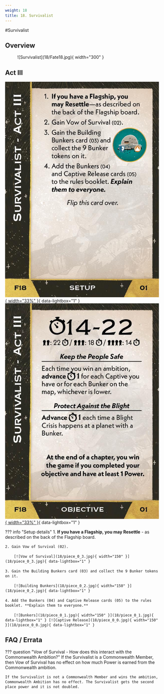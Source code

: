 ```yaml
---
weight: 18
title: 18. Survivalist
---
```

#Survivalist
## Overview
<figure markdown="span">
![Survivalist](18/Fate18.jpg){ width="300" }
</figure>

## Act III

[![Setup](18/piece_1_0.jpg){ width="33%" }](18/piece_1_0.jpg){ data-lightbox="1" }[![Objective](18/back_1_0.jpg){ width="33%" }](18/back_1_0.jpg){ data-lightbox="1" }

??? info "Setup details"
    1. **If you have a Flagship, you may Resettle** - as described on the back of the Flagship board.
    
    2. Gain Vow of Survival (02).
    
        [![Vow of Survival](18/piece_0_3.jpg){ width="150" }](18/piece_0_3.jpg){ data-lightbox="1" }
    
    3. Gain the Building Bunkers card (03) and collect the 9 Bunker tokens on it.
    
        [![Building Bunkers](18/piece_0_2.jpg){ width="150" }](18/piece_0_2.jpg){ data-lightbox="1" }
    
    4. Add the Bunkers (04) and Captive Release cards (05) to the rules booklet. **Explain them to everyone.**

        [![Bunkers](18/piece_0_1.jpg){ width="150" }](18/piece_0_1.jpg){ data-lightbox="1" } [![Captive Release](18/piece_0_0.jpg){ width="150" }](18/piece_0_0.jpg){ data-lightbox="1" }

## FAQ / Errata

??? question "Vow of Survival - How does this interact with the Commonwealth Ambition?"
    <a id="faq1"></a>If the Survivalist is a Commonwealth Member, then Vow of Survival has no effect on how much Power is earned from the Commonwealth ambition.

    If the Survivalist is not a Commonwealth Member and wins the ambition, Commonwealth Ambition has no effect. The Survivalist gets the second place power and it is not doubled.